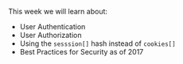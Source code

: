 This week we will learn about:

* User Authentication
* User Authorization
* Using the `sesssion[]` hash instead of `cookies[]`
* Best Practices for Security as of 2017
